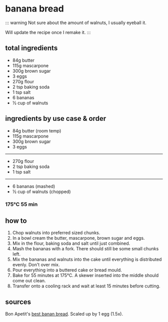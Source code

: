 # banana bread

::: warning
Not sure about the amount of walnuts, I usually eyeball it.

Will update the recipe once I remake it.
:::

## total ingredients

- 84g butter
- 115g mascarpone
- 300g brown sugar
- 3 eggs
- 270g flour
- 2 tsp baking soda
- 1 tsp salt
- 6 bananas
- ½ cup of walnuts

## ingredients by use case & order

- 84g butter (room temp)
- 115g mascarpone
- 300g brown sugar
- 3 eggs
---
- 270g flour
- 2 tsp baking soda
- 1 tsp salt
---
- 6 bananas (mashed)
- ½ cup of walnuts (chopped)

### 175°C 55 min

## how to

1. Chop walnuts into preferred sized chunks.
2. In a bowl cream the butter, mascarpone, brown sugar and eggs.
3. Mix in the flour, baking soda and salt until just combined.
4. Mash the bananas with a fork. There should still be some small chunks left.
5. Mix the bananas and walnuts into the cake until everything is distributed evenly. Don't over mix.
6. Pour everything into a buttered cake or bread mould.
7. Bake for 55 minutes at 175°C. A skewer inserted into the middle should come out clean.
8. Transfer onto a cooling rack and wait at least 15 minutes before cutting.

## sources

Bon Apetit's [best banan bread](https://www.bonappetit.com/recipe/banana-bread). Scaled up by 1 egg (1.5x).
